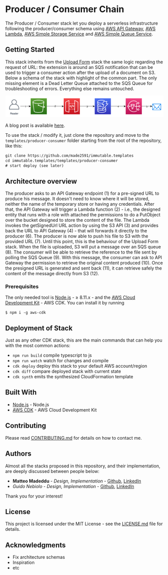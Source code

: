 # Producer / Consumer Chain

The Producer / Consumer stack let you deploy a serverless infrastructure following the producer/consumer schema using [AWS API Gateway](https://aws.amazon.com/api-gateway/), [AWS Lambda](https://aws.amazon.com/lambda/), [AWS Simple Storage Service](https://aws.amazon.com/s3/) and [AWS Simple Queue Service](https://aws.amazon.com/sqs/).

## Getting Started

This stack inherits from the [Upload Form](https://github.com/made2591/immutable.templates/templates/upload-form) stack the same logic regarding the request of URL: the extension is around an SQS notification that can be used to trigger a consumer action after the upload of a document on S3. Below a schema of the stack with highlight of the common part. The only missing element is a Dead Letter Queue attached to the SQS Queue for troubleshooting of errors. Everything else remains untouched.

![architecture_schema](/templates/contact-form/architecture.png)

A blog post is available [here](https://madeddu.xyz/posts/producer-consumer/).

To use the stack / modify it, just clone the repository and move to the `templates/producer-consumer` folder starting from the root of the repository, like this:

```
git clone https://github.com/made2591/immutable.templates
cd immutable.templates/templates/producer-consumer
# start deploy (see later)
```

## Architecture overview

The producer asks to an API Gateway endpoint (1) for a pre-signed URL to produce his message. It doesn't need to know where it will be stored, neither the name of the temporary store or having any credentials. After that, the API Gateway will trigger a Lambda function (2) - i.e., the designed entity that runs with a role with attached the permissions to do a PutObject over the bucket designed to store the content of the file. The Lambda invokes the getSignedUrl URL action by using the S3 API (3) and provides back the URL to API Gateway (4) - that will forwards it directly to the producer (6). The producer is now able to push his file to S3 with the provided URL (7). Until this point, this is the behaviour of the Upload Form stack. When the file is uploaded, S3 will put a message over an SQS queue (8). The consumer will be able to retrieve the reference to the file sent by polling the SQS Queue (9). With this message, the consumer can ask to API Gateway the permission to retrieve the original content produced (10). Once the presigned URL is generated and sent back (11), it can retrieve safely the content of the message directly from S3 (12).

### Prerequisites

The only needed tool is [Node.js](https://nodejs.org/en/download/) - ≥ 8.11.x - and the [AWS Cloud Development Kit](https://github.com/awslabs/aws-cdk) - AWS CDK. You can install it by running

```
$ npm i -g aws-cdk
```

## Deployment of Stack

Just as any other CDK stack, this are the main commands that can help you with the most common actions:

 * `npm run build`   compile typescript to js
 * `npm run watch`   watch for changes and compile
 * `cdk deploy`      deploy this stack to your default AWS account/region
 * `cdk diff`        compare deployed stack with current state
 * `cdk synth`       emits the synthesized CloudFormation template

## Built With

* [Node.js](https://nodejs.org/en/download/) - Node.js
* [AWS CDK](https://github.com/awslabs/aws-cdk) - AWS Cloud Development Kit

## Contributing

Please read [CONTRIBUTING.md](https://github.com/made2591/immutable.templates/CONTRIBUTING.md) for details on how to contact me.

## Authors

Almost all the stacks proposed in this repository, and their implementation, are deeply discussed between people below:

* **Matteo Madeddu** - *Design, Implementation* - [Github](https://github.com/made2591/), [LinkedIn](https://www.linkedin.com/in/mmadeddu/)
* *Guido Nebiolo* - *Design, Implementation* - [Github](https://github.com/guidonebiolo/), [LinkedIn](https://www.linkedin.com/in/guidonebiolo/)

Thank you for your interest!

## License

This project is licensed under the MIT License - see the [LICENSE.md](LICENSE.md) file for details.

## Acknowledgments

* Fix architecture schemas
* Inspiration
* etc

